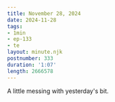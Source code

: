```yaml
---
title: November 28, 2024
date: 2024-11-28
tags:
- 1min
- ep-133
- te
layout: minute.njk
postnumber: 333
duration: '1:07'
length: 2666578
---
```

A little messing with yesterday's bit. 